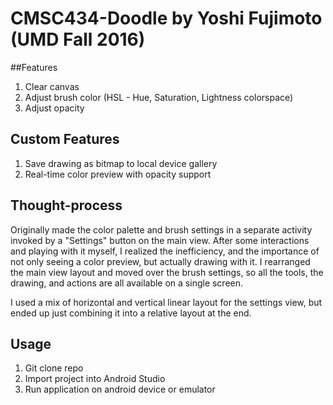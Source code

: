 # CMSC434-Doodle by Yoshi Fujimoto (UMD Fall 2016)

##Features
1. Clear canvas
2. Adjust brush color (HSL - Hue, Saturation, Lightness colorspace)
3. Adjust opacity

## Custom Features
1. Save drawing as bitmap to local device gallery
2. Real-time color preview with opacity support

## Thought-process

Originally made the color palette and brush settings in a separate activity invoked by a "Settings" button on the main view.
After some interactions and playing with it myself, I realized the inefficiency, and the importance of not only seeing a
color preview, but actually drawing with it. I rearranged the main view layout and moved over the brush settings, so all
the tools, the drawing, and actions are all available on a single screen.

I used a mix of horizontal and vertical linear layout for the settings view, but ended up just combining it into a relative 
layout at the end.

## Usage

1. Git clone repo
2. Import project into Android Studio
3. Run application on android device or emulator

